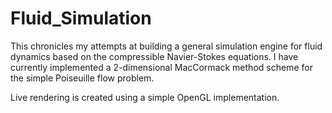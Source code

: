 # Fluid_Simulation
This chronicles my attempts at building a general simulation engine for fluid dynamics based on the compressible Navier-Stokes equations. I have currently implemented a 2-dimensional MacCormack method scheme for the simple Poiseuille flow problem.

Live rendering is created using a simple OpenGL implementation.
